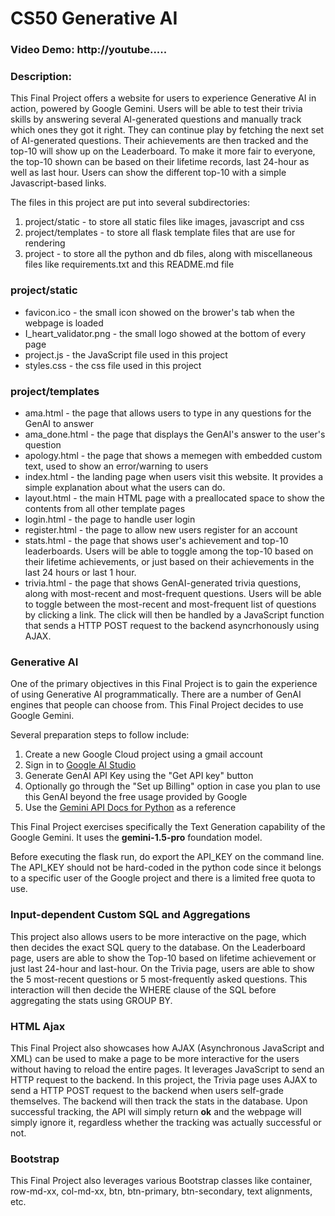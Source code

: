 # CS50 Generative AI

### Video Demo: http://youtube.....

### Description:

This Final Project offers a website for users to experience Generative AI in action, powered by Google Gemini. Users will be able to test their trivia skills by answering several AI-generated questions and manually track which ones they got it right. They can continue play by fetching the next set of AI-generated questions. Their achievements are then tracked and the top-10 will show up on the Leaderboard. To make it more fair to everyone, the top-10 shown can be based on their lifetime records, last 24-hour as well as last hour. Users can show the different top-10 with a simple Javascript-based links.

The files in this project are put into several subdirectories:
1. project/static - to store all static files like images, javascript and css
2. project/templates - to store all flask template files that are use for rendering
3. project - to store all the python and db files, along with miscellaneous files like requirements.txt and this README.md file

### project/static

- favicon.ico - the small icon showed on the brower's tab when the webpage is loaded
- I_heart_validator.png - the small logo showed at the bottom of every page
- project.js - the JavaScript file used in this project
- styles.css - the css file used in this project

### project/templates

- ama.html - the page that allows users to type in any questions for the GenAI to answer
- ama_done.html - the page that displays the GenAI's answer to the user's question
- apology.html - the page that shows a memegen with embedded custom text, used to show an error/warning to users
- index.html - the landing page when users visit this website. It provides a simple explanation about what the users can do.
- layout.html - the main HTML page with a preallocated space to show the contents from all other template pages
- login.html - the page to handle user login
- register.html - the page to allow new users register for an account
- stats.html - the page that shows user's achievement and top-10 leaderboards. Users will be able to toggle among the top-10 based on their lifetime achievements, or just based on their achievements in the last 24 hours or last 1 hour.
- trivia.html - the page that shows GenAI-generated trivia questions, along with most-recent and most-frequent questions. Users will be able to toggle between the most-recent and most-frequent list of questions by clicking a link. The click will then be handled by a JavaScript function that sends a HTTP POST request to the backend asyncrhonously using AJAX.

### Generative AI

One of the primary objectives in this Final Project is to gain the experience of using Generative AI programmatically. There are a number of GenAI engines that people can choose from. This Final Project decides to use Google Gemini.

Several preparation steps to follow include:
1. Create a new Google Cloud project using a gmail account
2. Sign in to [Google AI Studio](https://ai.google.dev/aistudio)
3. Generate GenAI API Key using the "Get API key" button
4. Optionally go through the "Set up Billing" option in case you plan to use this GenAI beyond the free usage provided by Google
5. Use the [Gemini API Docs for Python](https://ai.google.dev/gemini-api/docs/text-generation?lang=python) as a reference

This Final Project exercises specifically the Text Generation capability of the Google Gemini. It uses the **gemini-1.5-pro** foundation model.

Before executing the flask run, do export the API_KEY on the command line.
The API_KEY should not be hard-coded in the python code since it belongs to a specific user of the Google project and there is a limited free quota to use.

### Input-dependent Custom SQL and Aggregations

This project also allows users to be more interactive on the page, which then decides the exact SQL query to the database. On the Leaderboard page, users are able to show the Top-10 based on lifetime achievement or just last 24-hour and last-hour. On the Trivia page, users are able to show the 5 most-recent questions or 5 most-frequently asked questions. This interaction will then decide the WHERE clause of the SQL before aggregating the stats using GROUP BY.

### HTML Ajax

This Final Project also showcases how AJAX (Asynchronous JavaScript and XML) can be used to make a page to be more interactive for the users without having to reload the entire pages. It leverages JavaScript to send an HTTP request to the backend. In this project, the Trivia page uses AJAX to send a HTTP POST request to the backend when users self-grade themselves. The backend will then track the stats in the database. Upon successful tracking, the API will simply return **ok** and the webpage will simply ignore it, regardless whether the tracking was actually successful or not.


### Bootstrap

This Final Project also leverages various Bootstrap classes like container, row-md-xx, col-md-xx, btn, btn-primary, btn-secondary, text alignments, etc.


<!-- Create a README.md text file (named exactly that!) in your project folder that explains your project. This file should include your Project Title, the URL of your video (created in step 1 above) and a description of your project. You may use the below as a template.

# YOUR PROJECT TITLE
#### Video Demo:  <URL HERE>
#### Description:
TODO
If unfamiliar with Markdown syntax, you might find GitHub’s Basic Writing and Formatting Syntax helpful. You can also preview your .md file by clicking the ‘preview’ icon as explained here: Markdown Preview in vscode. Standard software project READMEs can often run into the thousands or tens of thousands of words in length; yours need not be that long, but should at least be several hundred words that describe things in detail!

Your README.md file should be minimally multiple paragraphs in length, and should explain what your project is, what each of the files you wrote for the project contains and does, and if you debated certain design choices, explaining why you made them. Ensure you allocate sufficient time and energy to writing a README.md that documents your project thoroughly. Be proud of it! A README.md in the neighborhood of 750 words is likely to be sufficient for describing your project and all aspects of its functionality. If unable to reach that threshold, that probably means your project is insufficiently complex.

Execute the submit50 command below from within your project directory (or from whichever directory contains README.md file and your project’s code, which must also be submitted), logging in with your GitHub username and password when prompted. For security, you’ll see asterisks instead of the actual characters in your password.

submit50 cs50/problems/2024/x/project -->
